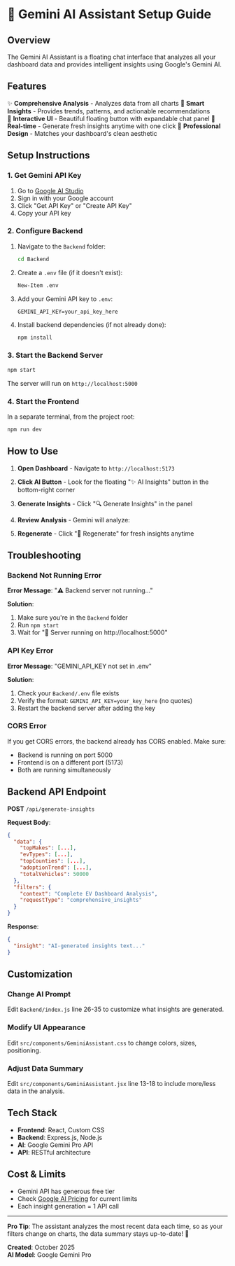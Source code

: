 # 🤖 Gemini AI Assistant Setup Guide

## Overview
The Gemini AI Assistant is a floating chat interface that analyzes all your dashboard data and provides intelligent insights using Google's Gemini AI.

## Features
✨ **Comprehensive Analysis** - Analyzes data from all charts
🎯 **Smart Insights** - Provides trends, patterns, and actionable recommendations  
💬 **Interactive UI** - Beautiful floating button with expandable chat panel
🔄 **Real-time** - Generate fresh insights anytime with one click
🎨 **Professional Design** - Matches your dashboard's clean aesthetic

## Setup Instructions

### 1. Get Gemini API Key
1. Go to [Google AI Studio](https://aistudio.google.com/app/apikey)
2. Sign in with your Google account
3. Click "Get API Key" or "Create API Key"
4. Copy your API key

### 2. Configure Backend
1. Navigate to the `Backend` folder:
   ```bash
   cd Backend
   ```

2. Create a `.env` file (if it doesn't exist):
   ```bash
   New-Item .env
   ```

3. Add your Gemini API key to `.env`:
   ```
   GEMINI_API_KEY=your_api_key_here
   ```

4. Install backend dependencies (if not already done):
   ```bash
   npm install
   ```

### 3. Start the Backend Server
```bash
npm start
```

The server will run on `http://localhost:5000`

### 4. Start the Frontend
In a separate terminal, from the project root:
```bash
npm run dev
```

## How to Use

1. **Open Dashboard** - Navigate to `http://localhost:5173`
2. **Click AI Button** - Look for the floating "✨ AI Insights" button in the bottom-right corner
3. **Generate Insights** - Click "🔍 Generate Insights" in the panel
4. **Review Analysis** - Gemini will analyze:
   

5. **Regenerate** - Click "🔄 Regenerate" for fresh insights anytime



## Troubleshooting

### Backend Not Running Error
**Error Message**: "⚠️ Backend server not running..."

**Solution**: 
1. Make sure you're in the `Backend` folder
2. Run `npm start`
3. Wait for "🚀 Server running on http://localhost:5000"

### API Key Error
**Error Message**: "GEMINI_API_KEY not set in .env"

**Solution**:
1. Check your `Backend/.env` file exists
2. Verify the format: `GEMINI_API_KEY=your_key_here` (no quotes)
3. Restart the backend server after adding the key

### CORS Error
If you get CORS errors, the backend already has CORS enabled. Make sure:
- Backend is running on port 5000
- Frontend is on a different port (5173)
- Both are running simultaneously

## Backend API Endpoint

**POST** `/api/generate-insights`

**Request Body**:
```json
{
  "data": {
    "topMakes": [...],
    "evTypes": [...],
    "topCounties": [...],
    "adoptionTrend": [...],
    "totalVehicles": 50000
  },
  "filters": {
    "context": "Complete EV Dashboard Analysis",
    "requestType": "comprehensive_insights"
  }
}
```

**Response**:
```json
{
  "insight": "AI-generated insights text..."
}
```

## Customization

### Change AI Prompt
Edit `Backend/index.js` line 26-35 to customize what insights are generated.

### Modify UI Appearance
Edit `src/components/GeminiAssistant.css` to change colors, sizes, positioning.

### Adjust Data Summary
Edit `src/components/GeminiAssistant.jsx` line 13-18 to include more/less data in the analysis.

## Tech Stack
- **Frontend**: React, Custom CSS
- **Backend**: Express.js, Node.js
- **AI**: Google Gemini Pro API
- **API**: RESTful architecture

## Cost & Limits
- Gemini API has generous free tier
- Check [Google AI Pricing](https://ai.google.dev/pricing) for current limits
- Each insight generation = 1 API call

---

**Pro Tip**: The assistant analyzes the most recent data each time, so as your filters change on charts, the data summary stays up-to-date! 🎯

**Created**: October 2025  
**AI Model**: Google Gemini Pro
